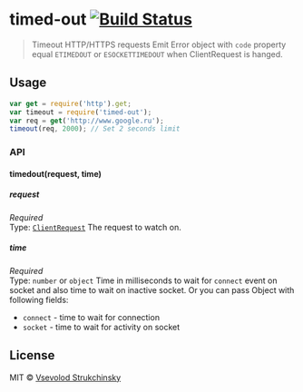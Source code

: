 # timed-out [![Build Status](https://travis-ci.org/floatdrop/timed-out.svg?branch=master)](https://travis-ci.org/floatdrop/timed-out)
> Timeout HTTP/HTTPS requests
Emit Error object with `code` property equal `ETIMEDOUT` or `ESOCKETTIMEDOUT` when ClientRequest is hanged.
## Usage
```js
var get = require('http').get;
var timeout = require('timed-out');
var req = get('http://www.google.ru');
timeout(req, 2000); // Set 2 seconds limit
```
### API
#### timedout(request, time)
##### request
*Required*  
Type: [`ClientRequest`](http://nodejs.org/api/http.html#http_class_http_clientrequest)
The request to watch on.
##### time
*Required*  
Type: `number` or `object`
Time in milliseconds to wait for `connect` event on socket and also time to wait on inactive socket.
Or you can pass Object with following fields:
- `connect` - time to wait for connection
- `socket`  - time to wait for activity on socket
## License
MIT © [Vsevolod Strukchinsky](floatdrop@gmail.com)
